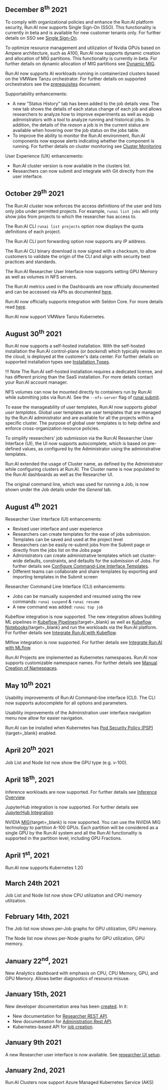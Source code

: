 ## December 8<sup>th</sup> 2021

To comply with organizational policies and enhance the Run:AI platform security, Run:AI now supports Single Sign-On (SSO). This functionality is currently in beta and is available for new customer tenants only. For further details on SSO see [Single Sign-On](../admin/runai-setup/advanced/sso.md).

To optimize resource management and utilization of Nvidia GPUs based on Ampere architecture, such as A100, Run:AI now supports dynamic creation and allocation of MIG partitions. This functionality is currently in beta. For further details on dynamic allocation of MIG partitions see [Dynamic MIG](../../Researcher/scheduling/fractions/#dynamic-mig).

Run:AI now supports AI workloads running in containerized clusters based on the VMWare Tanzu orchestrator. For further details on supported orchestrators see the [prerequisites](../admin/runai-setup/cluster-setup/cluster-prerequisites.md) document.

Supportability enhancements:

* A new "Status History" tab has been added to the job details view. The new tab shows the details of each status change of each job and allows researchers to analyze how to improve experiments as well as equip administrators with a tool to analyze running and historical jobs. In addition, the details of the _reason_ a job is in the current status are available when hovering over the job status on the jobs table.
* To improve the ability to monitor the Run:AI environment, Run:AI components now expose alerts indicating whether the component is running. For further details on cluster monitoring see [Cluster Monitoring](../admin/runai-setup/advanced/monitoring.md)

User Experience (UX) enhancements:

* Run:AI cluster version is now available in the clusters list.
* Researchers can now submit and integrate with Git directly from the user interface.

## October 29<sup>th</sup> 2021

The Run:AI cluster now enforces the access definitions of the user and lists only jobs under permitted projects. For example, `runai list jobs`  will only show jobs from projects to which the researcher has access to.

The Run:AI CLI `runai list projects` option now displays the quota definitions of each project.

The Run:AI CLI port forwarding option now supports any IP address.

The Run:AI CLI binary download is now signed with a checksum, to allow customers to validate the origin of the CLI and align with security best practices and standards.

The Run:AI Researcher User Interface now supports setting GPU Memory as well as volumes in NFS servers.

The Run:AI metrics used in the Dashboards are now officially documented and can be accessed via APIs as documented [here](../developer/metrics/metrics.md).

Run:AI now officially supports integration with Seldon Core. For more details read [here](../admin/integration/seldon.md).

Run:AI now support VMWare Tanzu Kubernetes.

## August 30<sup>th</sup> 2021

Run:AI now supports a self-hosted installation. With the self-hosted installation the Run:AI control-plane (or _backend_) which typically resides on the cloud, is deployed at the customer's data center. For further details on  supported installation types see [Installation Types](../admin/runai-setup/installation-types.md).

!!! Note
    The Run:AI self-hosted installation requires a dedicated license, and has different pricing than the SaaS installation. For more details contact your Run:AI account manager.

NFS volumes can now be mounted directly to containers run by Run:AI while submitting jobs via Run:AI. See the `--nfs-server` flag of [runai submit](../Researcher/cli-reference/runai-submit.md).

To ease the manageability of user templates, Run:AI now supports _global user templates_. Global user templates are user templates that are managed by the Run:AI administrator and are available for all the projects within a specific cluster. The purpose of global user templates is to help define and enforce cross-organization resource policies.

To simplify researchers' job submission via the Run:AI Researcher User Interface (UI), the UI now supports autocomplete, which is based on pre-defined values, as configured by the Administrator using the administrative templates.

Run:AI extended the usage of Cluster name, as defined by the Administrator while configuring clusters at Run:AI. The Cluster name is now populated to the Run:AI dashboards as well as the Researcher UI.

The original command line, which was used for running a Job, is now shown under the Job details under the _General_ tab.
## August 4<sup>th</sup> 2021

Researcher User Interface (UI) enhancements:

* Revised user interface and user experience
* Researchers can create templates for the ease of jobs submission. Templates can be saved and used at the project level
* Researchers can be easily re-submit jobs from the Submit page or directly from the jobs list on the Jobs page
* Administrators can create administrative templates which set cluster-wide defaults, constraints, and defaults for the submission of Jobs. For further details see [Configure Command-Line Interface Templates](../admin/researcher-setup/templates.md).
* Different teams can collaborate and share templates by exporting and importing templates in the Submit screen

Researcher Command Line Interface (CLI) enhancements:

* Jobs can be manually suspended and resumed using the new commands: `runai suspend` & `runai resume`
* A new command was added: `runai top job`

Kubeflow integration is now supported. The new integration allows building ML pipelines in [Kubeflow Pipelines](https://www.kubeflow.org/docs/components/pipelines/){target=_blank} as well as [Kubeflow Notebooks](https://www.kubeflow.org/docs/components/notebooks/){target=_blank} and run the workloads via the Run:AI platform. For further details see [Integrate Run:AI with Kubeflow](../admin/integration/kubeflow.md).

Mlflow integration is now supported. For further details see [Integrate Run:AI with MLflow](../admin/integration/mlflow.md).

Run:AI Projects are implemented as Kubernetes namespaces. Run:AI now supports customizable namespace names. For further details see [Manual Creation of Namespaces](../admin/runai-setup/cluster-setup/customize-cluster-install.md).


## May 10<sup>th</sup> 2021
 
Usability improvements of Run:AI Command-line interface (CLI). The CLI now supports autocomplete for all options and parameters.
 
Usability improvements of the Administration user interface navigation menu now allow for easier navigation.
 
Run:AI can be installed  when Kubernetes has [Pod Security Policy (PSP)](https://kubernetes.io/docs/concepts/policy/pod-security-policy/){target=_blank} enabled.


## April 20<sup>th</sup> 2021

Job List and Node list now show the GPU type (e.g. v-100).


## April 18<sup>th</sup>, 2021

Inference workloads are now supported. For further details see [Inference Overview](../developer/inference/overview.md).

JupyterHub integration is now supported. For further details see [JupyterHub Integration](../admin/integration/jupyterhub.md)


NVIDIA [MIG](https://www.nvidia.com/en-us/technologies/multi-instance-gpu/){target=_blank} is now supported. You can use the NVIDIA MIG technology to partition A-100 GPUs. Each partition will be considered as a single GPU by the Run:AI system and all the Run:AI functionality is supported in the partition level, including GPU Fractions.



## April 1<sup>st</sup>, 2021

Run:AI now supports Kubernetes 1.20

## March 24th 2021

Job List and Node list now show CPU utilization and CPU memory utilization.

## February 14th, 2021

The Job list now shows per-Job graphs for GPU utilization, GPU memory. 

The Node list now shows per-Node graphs for GPU utilization, GPU memory. 


## January 22<sup>nd</sup>, 2021

New Analytics dashboard with emphasis on CPU, CPU Memory, GPU, and GPU Memory. Allows better diagnostics of resource misuse. 

## January 15th, 2021

New developer documentation area has been [created](../developer/overview-developer.md). In it:

* New documentation for [Researcher REST API](../developer/researcher-rest-api/overview.md).
* New documentation for [Administration Rest API](../developer/admin-rest-api/overview.md).
* Kubernetes-based API for [job creation](../developer/k8s-api/launch-job-via-kubernetes-api.md).

## January 9th 2021

A new Researcher user interface is now available. See [researcher UI setup](../admin/researcher-setup/researcher-ui-setup.md).

## January 2nd, 2021

Run:AI Clusters now support Azure Managed Kubernetes Service (AKS)

